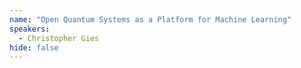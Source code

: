 ```yaml
---
name: "Open Quantum Systems as a Platform for Machine Learning"
speakers:
  - Christopher Gies
hide: false
---
```


